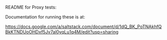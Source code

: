 README for Proxy tests:

Documentation for running these is at:

https://docs.google.com/a/saltstack.com/document/d/1dQ_BK_PoTNAkhfQBkKTNDUoOHDxf5Jv7al0yqLu1q4M/edit?usp=sharing

